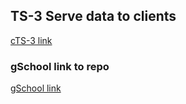 ## TS-3 Serve data to clients

[cTS-3 link](https://boiling-mesa-76146.herokuapp.com/)

### gSchool link to repo

[gSchool link](https://github.com/gSchool/serve-data-to-clients/tree/master/drills/version-2)
